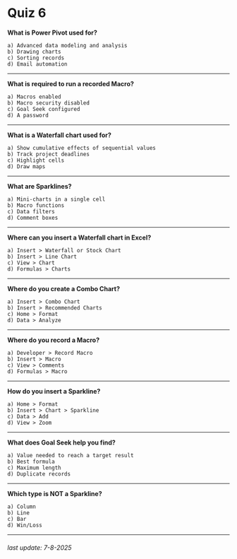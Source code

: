 # Quiz 6
**What is Power Pivot used for?**
```
a) Advanced data modeling and analysis
b) Drawing charts
c) Sorting records
d) Email automation
```
---
**What is required to run a recorded Macro?**
```
a) Macros enabled
b) Macro security disabled
c) Goal Seek configured
d) A password
```
---
**What is a Waterfall chart used for?**
```
a) Show cumulative effects of sequential values
b) Track project deadlines
c) Highlight cells
d) Draw maps
```
---
**What are Sparklines?**
```
a) Mini-charts in a single cell
b) Macro functions
c) Data filters
d) Comment boxes
```
---
**Where can you insert a Waterfall chart in Excel?**
```
a) Insert > Waterfall or Stock Chart
b) Insert > Line Chart
c) View > Chart
d) Formulas > Charts
```
---
**Where do you create a Combo Chart?**
```
a) Insert > Combo Chart
b) Insert > Recommended Charts
c) Home > Format
d) Data > Analyze
```
---
**Where do you record a Macro?**
```
a) Developer > Record Macro
b) Insert > Macro
c) View > Comments
d) Formulas > Macro
```
---
**How do you insert a Sparkline?**
```
a) Home > Format
b) Insert > Chart > Sparkline
c) Data > Add
d) View > Zoom
```
---
**What does Goal Seek help you find?**
```
a) Value needed to reach a target result
b) Best formula
c) Maximum length
d) Duplicate records
```
---
**Which type is NOT a Sparkline?**
```
a) Column
b) Line
c) Bar
d) Win/Loss
```
---
###### last update: 7-8-2025